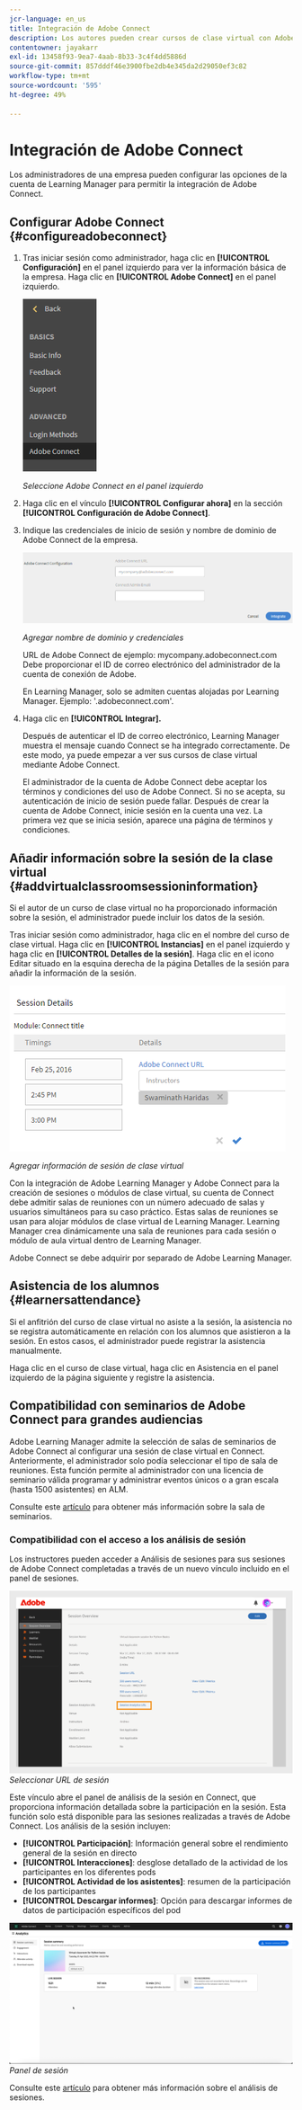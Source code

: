 ```yaml
---
jcr-language: en_us
title: Integración de Adobe Connect
description: Los autores pueden crear cursos de clase virtual con Adobe Connect durante el proceso de creación del curso. A fin de habilitar Adobe Connect para su cuenta de Learning Manager, debe ponerse en contacto con el administrador de su empresa.
contentowner: jayakarr
exl-id: 13458f93-9ea7-4aab-8b33-3c4f4dd5886d
source-git-commit: 857dddf46e3900fbe2db4e345da2d29050ef3c82
workflow-type: tm+mt
source-wordcount: '595'
ht-degree: 49%

---
```


# Integración de Adobe Connect

Los administradores de una empresa pueden configurar las opciones de la cuenta de Learning Manager para permitir la integración de Adobe Connect.

## Configurar Adobe Connect {#configureadobeconnect}

1. Tras iniciar sesión como administrador, haga clic en **[!UICONTROL Configuración]** en el panel izquierdo para ver la información básica de la empresa. Haga clic en **[!UICONTROL Adobe Connect]** en el panel izquierdo.

   ![](assets/left-pane.png)

   *Seleccione Adobe Connect en el panel izquierdo*

1. Haga clic en el vínculo **[!UICONTROL Configurar ahora]** en la sección **[!UICONTROL Configuración de Adobe Connect]**.

   <!--![](assets/configure-now-connect.png)-->

1. Indique las credenciales de inicio de sesión y nombre de dominio de Adobe Connect de la empresa.

   ![](assets/adobeconnect-config.png)

   *Agregar nombre de dominio y credenciales*

   URL de Adobe Connect de ejemplo: mycompany.adobeconnect.com\
   Debe proporcionar el ID de correo electrónico del administrador de la cuenta de conexión de Adobe.

   En Learning Manager, solo se admiten cuentas alojadas por Learning Manager. Ejemplo: &#39;.adobeconnect.com&#39;.

1. Haga clic en **[!UICONTROL Integrar].**

   Después de autenticar el ID de correo electrónico, Learning Manager muestra el mensaje cuando Connect se ha integrado correctamente. De este modo, ya puede empezar a ver sus cursos de clase virtual mediante Adobe Connect.

   El administrador de la cuenta de Adobe Connect debe aceptar los términos y condiciones del uso de Adobe Connect. Si no se acepta, su autenticación de inicio de sesión puede fallar. Después de crear la cuenta de Adobe Connect, inicie sesión en la cuenta una vez. La primera vez que se inicia sesión, aparece una página de términos y condiciones.

   <!--![](assets/mail-confirmation.png)-->

## Añadir información sobre la sesión de la clase virtual {#addvirtualclassroomsessioninformation}

Si el autor de un curso de clase virtual no ha proporcionado información sobre la sesión, el administrador puede incluir los datos de la sesión.

Tras iniciar sesión como administrador, haga clic en el nombre del curso de clase virtual. Haga clic en **[!UICONTROL Instancias]** en el panel izquierdo y haga clic en **[!UICONTROL Detalles de la sesión]**.  Haga clic en el icono Editar situado en la esquina derecha de la página Detalles de la sesión para añadir la información de la sesión.

![](assets/session-creation-admin.png)

*Agregar información de sesión de clase virtual*

Con la integración de Adobe Learning Manager y Adobe Connect para la creación de sesiones o módulos de clase virtual, su cuenta de Connect debe admitir salas de reuniones con un número adecuado de salas y usuarios simultáneos para su caso práctico. Estas salas de reuniones se usan para alojar módulos de clase virtual de Learning Manager. Learning Manager crea dinámicamente una sala de reuniones para cada sesión o módulo de aula virtual dentro de Learning Manager.

Adobe Connect se debe adquirir por separado de Adobe Learning Manager.

## Asistencia de los alumnos {#learnersattendance}

Si el anfitrión del curso de clase virtual no asiste a la sesión, la asistencia no se registra automáticamente en relación con los alumnos que asistieron a la sesión. En estos casos, el administrador puede registrar la asistencia manualmente.

Haga clic en el curso de clase virtual, haga clic en Asistencia en el panel izquierdo de la página siguiente y registre la asistencia.

## Compatibilidad con seminarios de Adobe Connect para grandes audiencias

Adobe Learning Manager admite la selección de salas de seminarios de Adobe Connect al configurar una sesión de clase virtual en Connect. Anteriormente, el administrador solo podía seleccionar el tipo de sala de reuniones. Esta función permite al administrador con una licencia de seminario válida programar y administrar eventos únicos o a gran escala (hasta 1500 asistentes) en ALM.

Consulte este [artículo](https://helpx.adobe.com/adobe-connect/using/creating-seminars.html) para obtener más información sobre la sala de seminarios.

### Compatibilidad con el acceso a los análisis de sesión

Los instructores pueden acceder a Análisis de sesiones para sus sesiones de Adobe Connect completadas a través de un nuevo vínculo incluido en el panel de sesiones.

![](assets/adobe-connect-session-url.png)
_Seleccionar URL de sesión_

Este vínculo abre el panel de análisis de la sesión en Connect, que proporciona información detallada sobre la participación en la sesión.
Esta función solo está disponible para las sesiones realizadas a través de Adobe Connect. Los análisis de la sesión incluyen:

* **[!UICONTROL Participación]**: Información general sobre el rendimiento general de la sesión en directo
* **[!UICONTROL Interacciones]**: desglose detallado de la actividad de los participantes en los diferentes pods
* **[!UICONTROL Actividad de los asistentes]**: resumen de la participación de los participantes
* **[!UICONTROL Descargar informes]**: Opción para descargar informes de datos de participación específicos del pod

![](assets/session-dashboard.png)
_Panel de sesión_

Consulte este [artículo](https://helpx.adobe.com/in/adobe-connect/using/session-dashboard.html) para obtener más información sobre el análisis de sesiones.
